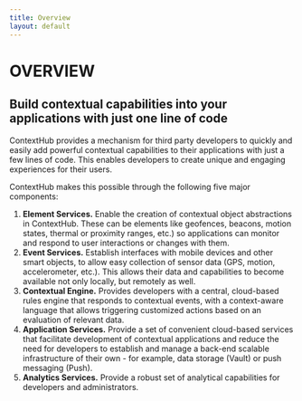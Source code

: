 ```yaml
---
title: Overview
layout: default
---
```

# OVERVIEW

## Build contextual capabilities into your applications with just one line of code

ContextHub provides a mechanism for third party developers to quickly and easily add powerful contextual capabilities to their applications with just a few lines of code. This enables developers to create unique and engaging experiences for their users.

ContextHub makes this possible through the following five major components:

1. **Element Services.** Enable the creation of contextual object abstractions in ContextHub. These can be elements like geofences, beacons, motion states, thermal or proximity ranges, etc.) so applications can monitor and respond to user interactions or changes with them.
2. **Event Services.** Establish interfaces with mobile devices and other smart objects, to allow easy collection of sensor data (GPS, motion, accelerometer, etc.). This allows their data and capabilities to become available not only locally, but remotely as well.
3. **Contextual Engine.** Provides developers with a central, cloud-based rules engine that responds to contextual events, with a context-aware language that allows triggering customized actions based on an evaluation of relevant data.
4. **Application Services.** Provide a set of convenient cloud-based services that facilitate development of contextual applications and reduce the need for developers to establish and manage a back-end scalable infrastructure of their own - for example, data storage (Vault) or push messaging (Push).
5. **Analytics Services.** Provide a robust set of analytical capabilities for developers and administrators.
